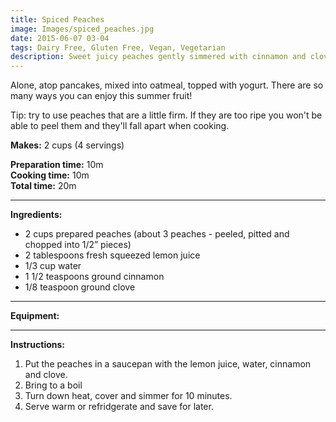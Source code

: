 ```yaml
---
title: Spiced Peaches
image: Images/spiced_peaches.jpg
date: 2015-06-07 03-04
tags: Dairy Free, Gluten Free, Vegan, Vegetarian
description: Sweet juicy peaches gently simmered with cinnamon and clove might just be your new favorite summer treat.
---
```

Alone, atop pancakes, mixed into oatmeal, topped with yogurt. There are so many ways you can enjoy this summer fruit! 

Tip: try to use peaches that are a little firm. If they are too ripe you won't be able to peel them and they'll fall apart when cooking. 

**Makes:** 2 cups (4 servings)

**Preparation time:** 10m  
**Cooking time:** 10m  
**Total time:** 20m

---

**Ingredients:**

- 2 cups prepared peaches (about 3 peaches - peeled, pitted and chopped into 1/2” pieces)
- 2 tablespoons fresh squeezed lemon juice
- 1/3 cup water
- 1 1/2 teaspoons ground cinnamon
- 1/8 teaspoon ground clove


---

**Equipment:** 

---

**Instructions:**

1. Put the peaches in a saucepan with the lemon juice, water, cinnamon and clove. 
1. Bring to a boil
1. Turn down heat, cover and simmer for 10 minutes.
1. Serve warm or refridgerate and save for later. 

